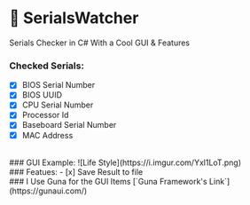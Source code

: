 # 💎 SerialsWatcher
Serials Checker in C# With a Cool GUI &amp; Features
</br>
### Checked Serials:
- [x] BIOS Serial Number
- [X] BIOS UUID
- [x] CPU Serial Number
- [X] Processor Id
- [X] Baseboard Serial Number
- [X] MAC Address
</br>
### GUI Example:
![Life Style](https://i.imgur.com/Yxl1LoT.png)
</br>
### Featues:
- [x] Save Result to file
</br>
### I Use Guna for the GUI Items
[`Guna Framework's Link`](https://gunaui.com/)

